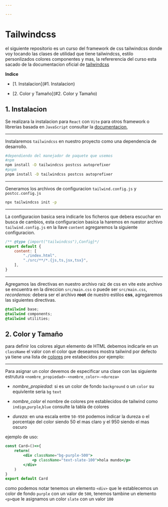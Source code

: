 ```yaml
---

---
```


# Tailwindcss

el siguiente repositorio es un curso  del framework de css tailwindcss donde voy tocando las clases de utilidad que tiene tailwindcss, estilo personlizados colores componentes y mas, la refererencia del curso esta sacado de la documentacion oficial de [tailwindcss](https://tailwindcss.com/docs/guides/vite)

**Indice**

* [1. Instalacion](#1. Instalacion)

* [2. Color y Tamaño](#2. Color y Tamaño)

## 1. Instalacion

Se realizara la instalacion para `React` con `Vite` para otros framework o librerias basada en `JavaScript` consultar la [documentacion](https://tailwindcss.com/docs/installation), 

----

Instalaremos `tailwindcss` en nuestro proyecto como una dependencia de desarrollo.

```bash
#dependiendo del manejador de paquete que usemos
#npm
npm install -D tailwindcss postcss autoprefixer
#pnpm
pnpm install -D tailwindcss postcss autoprefixer
```

----

Generamos los archivos de configuracion `tailwind.config.js` y `postcc.config.js` 

```bash
npx tailwindcss init -p
```

---

La configuracion basica sera indicarle los ficheros que debera escuchar en busca de cambios, esta configuracion basica la haremos en nuestor archivo `tailwind.config.js` en la llave `content` agregaremos la siguiente configuracion.

```js
/** @type {import("tailwindcss"),Config}*/
export default {
    content: [
        "./index.html".
        "./src/**/*.{js,ts,jsx,tsx}",
    ],    
}

```

---

Agregamos las directivas en nuestro archivo raiz de css en vite este archivo se encuentra en la direccion `src/main.css` o puede ser `src/main.css`, *recordemos:* debera ser el archivo **root** de nuestro estilos **css**, agregaremos las siguientes directivas.

```css
@tailwind base;
@tailwind components;
@tailwind utilities;
```

## 2. Color y Tamaño

para definir los colores algun elemento de HTML debemos indicarle en un `className` el valor con el color que deseamos mostra tailwind por defecto ya tiene una lista de [colores](https://tailwindcss.com/docs/customizing-colors) pre estabecidos por ejemplo:

---

Para asignar un color devemos de especificar una clase con las siguiente estrutura `<nombre_propiedad>-<nombre_color>-<dureza>`

- *nombre_propiedad:* si es un color de fondo `background` o un `color` su equivlente seria `bg` `text`

- *nombre_color* el nombre de colores pre establecidos de tailwind como `indigo`,`purple`,`blue` consulte la tabla de colores

- *dureza:* en una escala entre `50-950` podemos indicar la dureza o el porcentaje del color siendo 50 el mas claro y el 950 siendo el mas oscuro 

ejemplo de uso:

```jsx
const Card=()=>{
    return(
        <div className="bg-purple-500">
            <p className="text-slate-100">hola mundo</p>
        </div>
    )
}
export default Card
```

como podemos notar tenemos un elemento `<div>` que le establecemos un color de fondo `purple` con un valor de `500`, tenemos tambine un elemento `<p>`que le asignamos un color `slate` con un valor `100`
